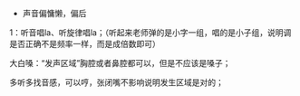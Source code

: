 - 声音偏慵懒，偏后

1：听音唱la、听旋律唱la；（听起来老师弹的是小字一组，唱的是小子组，说明调是否正确不是频率一样，而是成倍数即可）


大白嗓：“发声区域”胸腔或者鼻腔都可以，但是不应该是嗓子；

多听多找音感，可以哼，张闭嘴不影响说明发生区域是对的；
